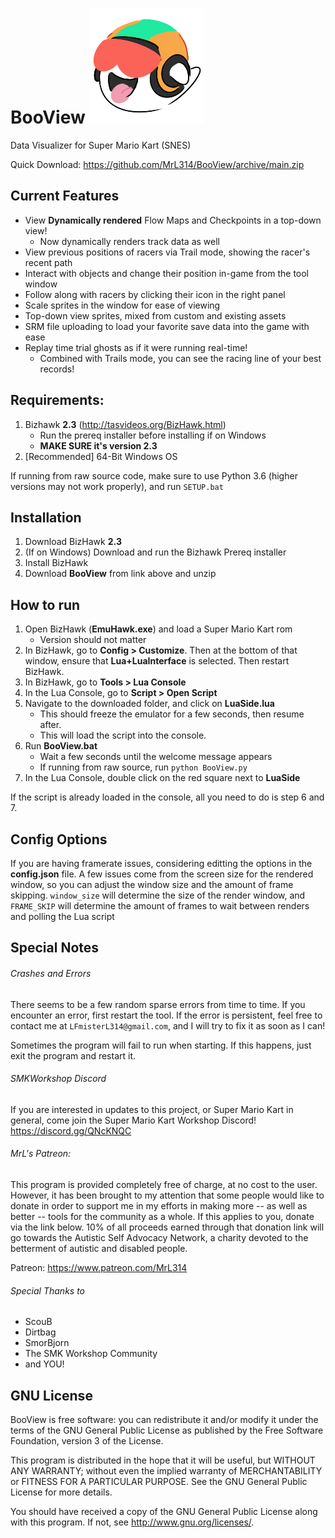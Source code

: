 

# BooView ![BooView Logo](https://github.com/MrL314/BooView/blob/main/assets/icon.png)
Data Visualizer for Super Mario Kart (SNES)


Quick Download: https://github.com/MrL314/BooView/archive/main.zip


## Current Features
- View **Dynamically rendered** Flow Maps and Checkpoints in a top-down view!
  - Now dynamically renders track data as well
- View previous positions of racers via Trail mode, showing the racer's recent path
- Interact with objects and change their position in-game from the tool window
- Follow along with racers by clicking their icon in the right panel
- Scale sprites in the window for ease of viewing
- Top-down view sprites, mixed from custom and existing assets
- SRM file uploading to load your favorite save data into the game with ease
- Replay time trial ghosts as if it were running real-time! 
  - Combined with Trails mode, you can see the racing line of your best records!



## Requirements: 

1. Bizhawk **2.3** (http://tasvideos.org/BizHawk.html)
   - Run the prereq installer before installing if on Windows
   - **MAKE SURE it's version 2.3**
2. [Recommended] 64-Bit Windows OS

If running from raw source code, make sure to use Python 3.6 (higher versions may not work properly), and run `SETUP.bat`

## Installation

1. Download BizHawk **2.3**
2. (If on Windows) Download and run the Bizhawk Prereq installer
3. Install BizHawk
4. Download **BooView** from link above and unzip



## How to run

1. Open BizHawk (**EmuHawk.exe**) and load a Super Mario Kart rom
   - Version should not matter
2. In BizHawk, go to **Config > Customize**. Then at the bottom of that window, ensure that **Lua+LuaInterface** is selected. Then restart BizHawk.
3. In BizHawk, go to **Tools > Lua Console**
4. In the Lua Console, go to **Script > Open Script**
5. Navigate to the downloaded folder, and click on **LuaSide.lua**
   - This should freeze the emulator for a few seconds, then resume after.
   - This will load the script into the console.
6. Run **BooView.bat**
   - Wait a few seconds until the welcome message appears
   - If running from raw source, run `python BooView.py`
7. In the Lua Console, double click on the red square next to **LuaSide**

If the script is already loaded in the console, all you need to do is step 6 and 7.


## Config Options

If you are having framerate issues, considering editting the options in the **config.json** file. A few issues come from the screen size for the rendered window, so you can adjust the window size and the amount of frame skipping. `window_size` will determine the size of the render window, and `FRAME_SKIP` will determine the amount of frames to wait between renders and polling the Lua script




## Special Notes
###### Crashes and Errors
There seems to be a few random sparse errors from time to time. If you encounter an error, first restart the tool. If the error is persistent, feel free to contact me at `LFmisterL314@gmail.com`, and I will try to fix it as soon as I can!

Sometimes the program will fail to run when starting. If this happens, just exit the program and restart it. 


###### SMKWorkshop Discord
If you are interested in updates to this project, or Super Mario Kart in general, come join the 
Super Mario Kart Workshop Discord!
	https://discord.gg/QNcKNQC


###### MrL's Patreon:
This program is provided completely free of charge, at no cost to the user. However, it has been
brought to my attention that some people would like to donate in order to support me in my efforts
in making more -- as well as better -- tools for the community as a whole. If this applies to you, 
donate via the link below. 10% of all proceeds earned through that donation link will go towards 
the Autistic Self Advocacy Network, a charity devoted to the betterment of autistic and disabled
people.

Patreon:
	https://www.patreon.com/MrL314 


###### Special Thanks to
- ScouB
- Dirtbag
- SmorBjorn
- The SMK Workshop Community
- and YOU!


## GNU License
BooView is free software: you can redistribute it and/or modify
it under the terms of the GNU General Public License as published by
the Free Software Foundation, version 3 of the License.

This program is distributed in the hope that it will be useful,
but WITHOUT ANY WARRANTY; without even the implied warranty of
MERCHANTABILITY or FITNESS FOR A PARTICULAR PURPOSE.  See the
GNU General Public License for more details.

You should have received a copy of the GNU General Public License
along with this program.  If not, see <http://www.gnu.org/licenses/>.
